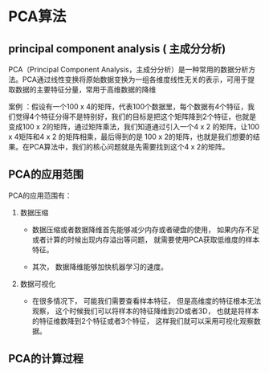 

# PCA算法


## principal component analysis ( 主成分分析)
PCA（Principal Component Analysis，主成分分析）是一种常用的数据分析方法。PCA通过线性变换将原始数据变换为一组各维度线性无关的表示，可用于提取数据的主要特征分量，常用于高维数据的降维

案例 ：假设有一个100 x 4的矩阵，代表100个数据里，每个数据有4个特征，我们觉得4个特征分得不是特别好，我们的目标是把这个矩阵降到2个特征，也就是变成100 x 2的矩阵，通过矩阵乘法，我们知道通过引入一个4 x 2 的矩阵，让100 x 4矩阵和4 x 2 的矩阵相乘，最后得到的是 100 x 2的矩阵，也就是我们想要的结果。在PCA算法中，我们的核心问题就是先需要找到这个4 x 2的矩阵。

## PCA的应用范围
PCA的应用范围有：

1. 数据压缩

    * 数据压缩或者数据降维首先能够减少内存或者硬盘的使用， 如果内存不足或者计算的时候出现内存溢出等问题， 就需要使用PCA获取低维度的样本特征。

    * 其次， 数据降维能够加快机器学习的速度。 



2. 数据可视化

    * 在很多情况下， 可能我们需要查看样本特征， 但是高维度的特征根本无法观察， 这个时候我们可以将样本的特征降维到2D或者3D， 也就是将样本的特征维数降到2个特征或者3个特征， 这样我们就可以采用可视化观察数据。


## PCA的计算过程

